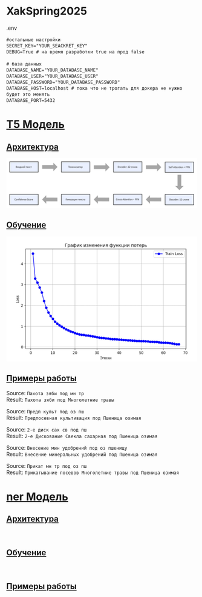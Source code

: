 # XakSpring2025

.env 

    #остальные настройки
    SECRET_KEY="YOUR_SEACKRET_KEY"
    DEBUG=True # на время разработки true на прод false

    # база данных
    DATABASE_NAME="YOUR_DATABASE_NAME"
    DATABASE_USER="YOUR_DATABASE_USER"
    DATABASE_PASSWORD="YOUR_DATABASE_PASSWORD"
    DATABASE_HOST=localhost # пока что не трогать для докера не нужно будет это менять 
    DATABASE_PORT=5432
# [T5 Модель](https://huggingface.co/RimasZzz/agriculture_text_transform_model)
## [Архитектура](model/agriculture_text_transform_model/config.json)
<p align="center">
  <img src="T5_model/assets/model_architecturejpg.jpg">
</p>

## [Обучение](model/train.py)
<p align="center">
  <img src="T5_model/assets/trainLoss.jpg">
</p>

## [Примеры работы](model/test.py)
Source: `Пахота зяби под мн тр`<br>
Result: `Пахота зяби под Многолетние травы`

Source: `Предп культ под оз пш`<br>
Result: `Предпосевная культивация под Пшеница озимая`

Source: `2-е диск сах св под пш`<br>
Result: `2-е Дискование Свекла сахарная под Пшеница озимая`

Source: `Внесение мин удобрений под оз пшеницу`<br>
Result: `Внесение минеральных удобрений под Пшеница озимая`

Source: `Прикат мн тр под оз пш`<br>
Result: `Прикатывание посевов Многолетние травы под Пшеница озимая`

# [ner Модель]()
## [Архитектура]()
<p align="center">
  <img src="">
</p>

## [Обучение]()
<p align="center">
  <img src="">
</p>

## [Примеры работы]()
